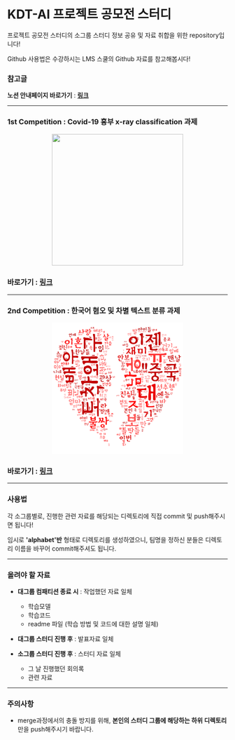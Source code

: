 # KDT-AI 프로젝트 공모전 스터디

프로젝트 공모전 스터디의 소그룹 스터디 정보 공유 및 자료 취합을 위한 repository입니다!

Github 사용법은 수강하시는 LMS 스쿨의 Github 자료를 참고해봅시다!


### 참고글

**노션 안내페이지 바로가기** : [**링크**](https://alike-blade-14a.notion.site/0d3090d710bf49a09af1c4a20ebe4aaa)

---
<p align="center"><h3>1st Competition : Covid-19 흉부 x-ray classification 과제</h3></p>
<p align="center"><img src="image_003.png" height="300px" width="300px"></p>
<p align="center"><h3> 바로가기 : <a href="https://www.kaggle.com/competitions/kdtai-1/">링크</a></h3></p>

---
<p align="center"><h3>2nd Competition : 한국어 혐오 및 차별 텍스트 분류 과제</h3></p>
<p align="center"><img src="final_image.png" height="300px" width="300px"></p>
<p align="center"><h3> 바로가기 : <a href="https://www.kaggle.com/competitions/kdtai-2/">링크</a></h3></p>

---

### 사용법

각 소그룹별로, 진행한 관련 자료를 해당되는 디렉토리에 직접 commit 및 push해주시면 됩니다!

임시로 **'alphabet'반** 형태로 디렉토리를 생성하였으니, 팀명을 정하신 분들은 디렉토리 이름을 바꾸어 commit해주셔도 됩니다.

---

### 올려야 할 자료

- **대그룹 컴패티션 종료 시** : 작업했던 자료 일체
  - 학습모델
  - 학습코드
  - readme 파일 (학습 방법 및 코드에 대한 설명 일체)
  
- **대그룹 스터디 진행 후** : 발표자료 일체
- **소그룹 스터디 진행 후** : 스터디 자료 일체
  - 그 날 진행했던 회의록
  - 관련 자료

---

### 주의사항

- merge과정에서의 충돌 방지를 위해, **본인의 스터디 그룹에 해당하는 하위 디렉토리**만을 push해주시기 바랍니다.

